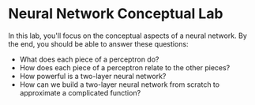 # Neural Network Conceptual Lab

In this lab, you'll focus on the conceptual aspects of a neural network. By the end, you should be able to answer these questions:
- What does each piece of a perceptron do?
- How does each piece of a perceptron relate to the other pieces?
- How powerful is a two-layer neural network?
- How can we build a two-layer neural network from scratch to approximate a complicated function?
